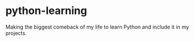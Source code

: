 # python-learning
Making the biggest comeback of my life to learn Python and include it in my projects. 
